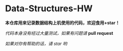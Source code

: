 # Data-Structures-HW

**本仓库用来记录数据结构上机使用的代码，欢迎食用+star！**

*代码本身没有经过大量测试，如果有问题请* **pull request**

*如果对你有帮助的话，请 star 哟*
